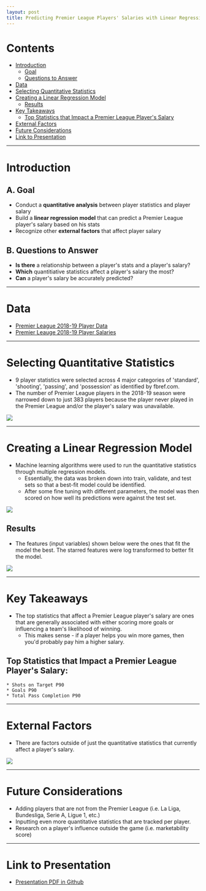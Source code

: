 ```yaml
---
layout: post
title: Predicting Premier League Players' Salaries with Linear Regression
---
```


# Contents

- [Introduction](#introduction)
  - [Goal](#goal)
  - [Questions to Answer](#questions-to-answer)
- [Data](#data)
- [Selecting Quantitative Statistics](#stats)
- [Creating a Linear Regression Model](#model)
  - [Results](#results)
- [Key Takeaways](#takeaway)
  - [Top Statistics that Impact a Premier League Player's Salary](#topstats)
- [External Factors](#external)
- [Future Considerations](#future)
- [Link to Presentation](#link)

-----

# Introduction <a name="introduction"></a>

## A. Goal <a name="goal"></a>
* Conduct a **quantitative analysis** between player statistics and player salary
* Build a **linear regression model** that can predict a Premier League player's salary based on his stats
* Recognize other **external factors** that affect player salary

## B. Questions to Answer <a name="questions-to-answer"></a>
* **Is there** a relationship between a player's stats and a player's salary?
* **Which** quantitiative statistics affect a player's salary the most?
* **Can** a player's salary be accurately predicted?

-----

# Data <a name="data"></a>
* [Premier League 2018-19 Player Data](https://fbref.com/en/comps/9/1889/2018-2019-Premier-League-Stats)<br/>
* [Premier Leauge 2018-19 Player Salaries](https://www.spotrac.com/epl/)

-----

# Selecting Quantitative Statistics <a name="stats"></a>

* 9 player statistics were selected across 4 major categories of 'standard', 'shooting', 'passing', and 'possession' as identified by fbref.com. 
* The number of Premier League players in the 2018-19 season were narrowed down to just 383 players because the player never played in the Premier League and/or the player's salary was unavailable.

<img src="{{ site.url }}/images/premleague_stats.png">

-----

# Creating a Linear Regression Model <a name="model"></a>

* Machine learning algorithms were used to run the quantitative statistics through multiple regression models. <br/>
	* Essentially, the data was broken down into train, validate, and test sets so that a best-fit model could be identified.<br/>
	* After some fine tuning with different parameters, the model was then scored on how well its predictions were against the test set.

<img src="{{ site.url }}/images/crossvalidation.png">

## Results <a name="results"></a>

* The features (input variables) shown below were the ones that fit the model the best. The starred features were log transformed to better fit the model.

<img src="{{ site.url }}/images/coefindollar.png">

-----

# Key Takeaways <a name="takeaway"></a>

* The top statistics that affect a Premier League player's salary are ones that are generally associated with either scoring more goals or influencing a team's likelihood of winning. 
	* This makes sense - if a player helps you win more games, then you'd probably pay him a higher salary.

## Top Statistics that Impact a Premier League Player's Salary: <a name="topstats"></a>
	* Shots on Target P90
	* Goals P90
	* Total Pass Completion P90

-----

# External Factors <a name="external"></a>

* There are factors outside of just the quantitative statistics that currently affect a player's salary. 

<img src="{{ site.url }}/images/externalfactors.png">

-----

# Future Considerations <a name="future"></a>

* Adding players that are not from the Premier League (i.e. La Liga, Bundesliga, Serie A, Ligue 1, etc.)
* Inputting even more quantitative statistics that are tracked per player.
* Research on a player's influence outside the game (i.e. marketability score)

-----

# Link to Presentation <a name="link"></a>
* [Presentation PDF in Github](https://github.com/eunchanity/davids_repo/tree/master/projects/project2_premierleague_salary/reports)

